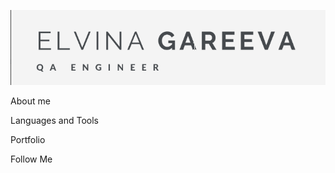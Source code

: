 [![Header](https://github.com/Elvina080/elvina080/blob/main/ascets/pN9bysBILf.png)]()

About me

Languages and Tools

Portfolio

Follow Me